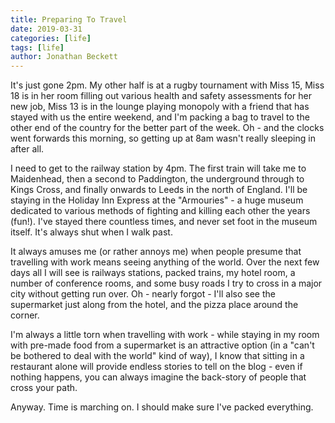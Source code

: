 ```yaml
---
title: Preparing To Travel
date: 2019-03-31
categories: [life]
tags: [life]
author: Jonathan Beckett
---
```


It's just gone 2pm. My other half is at a rugby tournament with Miss 15, Miss 18 is in her room filling out various health and safety assessments for her new job, Miss 13 is in the lounge playing monopoly with a friend that has stayed with us the entire weekend, and I'm packing a bag to travel to the other end of the country for the better part of the week. Oh - and the clocks went forwards this morning, so getting up at 8am wasn't really sleeping in after all.

I need to get to the railway station by 4pm. The first train will take me to Maidenhead, then a second to Paddington, the underground through to Kings Cross, and finally onwards to Leeds in the north of England. I'll be staying in the Holiday Inn Express at the "Armouries" - a huge museum dedicated to various methods of fighting and killing each other the years (fun!). I've stayed there countless times, and never set foot in the museum itself. It's always shut when I walk past.

It always amuses me (or rather annoys me) when people presume that travelling with work means seeing anything of the world. Over the next few days all I will see is railways stations, packed trains, my hotel room, a number of conference rooms, and some busy roads I try to cross in a major city without getting run over. Oh - nearly forgot - I'll also see the supermarket just along from the hotel, and the pizza place around the corner.

I'm always a little torn when travelling with work - while staying in my room with pre-made food from a supermarket is an attractive option (in a "can't be bothered to deal with the world" kind of way), I know that sitting in a restaurant alone will provide endless stories to tell on the blog - even if nothing happens, you can always imagine the back-story of people that cross your path.

Anyway. Time is marching on. I should make sure I've packed everything.